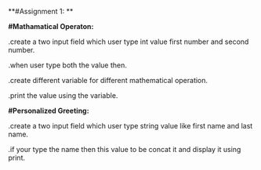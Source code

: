 **#Assignment 1:
**

**#Mathamatical Operaton:**

.create a two input field which user type int value first number and second number.

.when user type both the value then.

.create different variable for different mathematical operation.

.print the value using the variable.


**#Personalized Greeting:**

.create a two input field which user type string value like first name and last name.

.if your type the name then this value to be concat it and display it using print.


